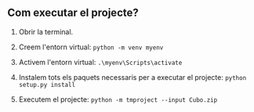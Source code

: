 
## Com executar el projecte?
1. Obrir la terminal.

2. Creem l'entorn virtual:
`python -m venv myenv`

3. Activem l'entorn virtual:
`.\myenv\Scripts\activate`

4. Instalem tots els paquets necessaris per a executar el projecte:
`python setup.py install`

5. Executem el projecte:
`python -m tmproject --input Cubo.zip`